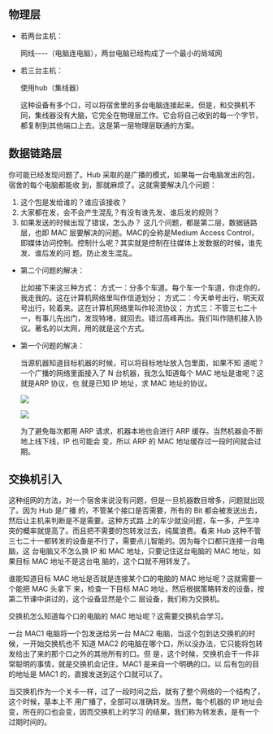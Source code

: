 ## 物理层

* 若两台主机：

  网线----（电脑连电脑），两台电脑已经构成了一个最小的局域网

* 若三台主机：

  使用hub（集线器）

  这种设备有多个口，可以将宿舍里的多台电脑连接起来。但是，和交换机不同，集线器没有大脑，它完全在物理层工作。它会将自己收到的每一个字节，都复制到其他端口上去。这是第一层物理层联通的方案。

## 数据链路层

你可能已经发现问题了。Hub 采取的是广播的模式，如果每一台电脑发出的包，宿舍的每个电脑都能收
到，那就麻烦了。这就需要解决几个问题：
1. 这个包是发给谁的？谁应该接收？
2. 大家都在发，会不会产生混乱？有没有谁先发、谁后发的规则？
3. 如果发送的时候出现了错误，怎么办？
这几个问题，都是第二层，数据链路层，也即 MAC 层要解决的问题。MAC的全称是Medium Access
Control，即媒体访问控制。控制什么呢？其实就是控制在往媒体上发数据的时候，谁先发、谁后发的问
题。防止发生混乱。

* 第二个问题的解决：

  比如接下来这三种方式：
  方式一：分多个车道。每个车一个车道，你走你的，我走我的。这在计算机网络里叫作信道划分；
  方式二：今天单号出行，明天双号出行，轮着来。这在计算机网络里叫作轮流协议；
  方式三：不管三七二十一，有事儿先出门，发现特堵，就回去。错过高峰再出。我们叫作随机接入协
  议。著名的以太网，用的就是这个方式。

* 第一个问题的解决：

  当源机器知道目标机器的时候，可以将目标地址放入包里面，如果不知
  道呢？一个广播的网络里面接入了 N 台机器，我怎么知道每个 MAC 地址是谁呢？这就是ARP 协议，也
  就是已知 IP 地址，求 MAC 地址的协议。

  ![](D:\Work\TyporaNotes\note\计算机网络\趣谈网络协议知识点\pict\5-1.png)

  ![](D:\Work\TyporaNotes\note\计算机网络\趣谈网络协议知识点\pict\5-2.png)

  为了避免每次都用 ARP 请求，机器本地也会进行 ARP 缓存。当然机器会不断地上线下线，IP 也可能会
  变，所以 ARP 的 MAC 地址缓存过一段时间就会过期。

## 交换机引入

这种组网的方法，对一个宿舍来说没有问题，但是一旦机器数目增多，问题就出现了。因为 Hub 是广播
的，不管某个接口是否需要，所有的 Bit 都会被发送出去，然后让主机来判断是不是需要。这种方式路
上的车少就没问题，车一多，产生冲突的概率就提高了。而且把不需要的包转发过去，纯属浪费。看来
Hub 这种不管三七二十一都转发的设备是不行了，需要点儿智能的。因为每个口都只连接一台电脑，这
台电脑又不怎么换 IP 和 MAC 地址，只要记住这台电脑的 MAC 地址，如果目标 MAC 地址不是这台电
脑的，这个口就不用转发了。

谁能知道目标 MAC 地址是否就是连接某个口的电脑的 MAC 地址呢？这就需要一个能把 MAC 头拿下
来，检查一下目标 MAC 地址，然后根据策略转发的设备，按第二节课中讲过的，这个设备显然是个二
层设备，我们称为交换机。

交换机怎么知道每个口的电脑的 MAC 地址呢？这需要交换机会学习。

一台 MAC1 电脑将一个包发送给另一台 MAC2 电脑，当这个包到达交换机的时候，一开始交换机也不
知道 MAC2 的电脑在哪个口，所以没办法，它只能将包转发给出了来的那个口之外的其他所有的口。但
是，这个时候，交换机会干一件非常聪明的事情，就是交换机会记住，MAC1 是来自一个明确的口。以
后有包的目的地址是 MAC1 的，直接发送到这个口就可以了。

当交换机作为一个关卡一样，过了一段时间之后，就有了整个网络的一个结构了，这个时候，基本上不
用广播了，全部可以准确转发。当然，每个机器的 IP 地址会变，所在的口也会变，因而交换机上的学习
的结果，我们称为转发表，是有一个过期时间的。